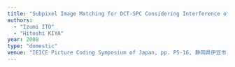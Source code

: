 ```yaml
---
title: "Subpixel Image Matching for DCT-SPC Considering Interference of Correlation Peaks"
authors:
  - "Izumi ITO"
  - "Hitoshi KIYA"
year: 2008
type: "domestic"
venue: "IEICE Picture Coding Symposium of Japan, pp. P5-16, 静岡県伊豆市, 2008-10-30."
---
```

